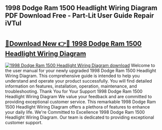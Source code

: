 ## 1998 Dodge Ram 1500 Headlight Wiring Diagram PDF Download Free - Part-Lit User Guide Repair iVTul

# <h2><a href="http://dfny2b.blite.top/?on=1998+Dodge+Ram+1500+Headlight+Wiring+Diagram">🔗Download New 👉🔴 1998 Dodge Ram 1500 Headlight Wiring Diagram</a></h2>

[![1998 Dodge Ram 1500 Headlight Wiring Diagram download](https://i.imgur.com/lujVjoI.png)](http://dfny2b.blite.top/?on=1998+Dodge+Ram+1500+Headlight+Wiring+Diagram)
Welcome to the user manual for your newly upgraded 1998 Dodge Ram 1500 Headlight Wiring Diagram. This comprehensive guide is intended to help you understand and operate your product successfully. You will find detailed information on features, installation, operation, maintenance, and troubleshooting. Thank You for Your Support 1998 Dodge Ram 1500 Headlight Wiring Diagram We value your feedback and are committed to providing exceptional customer service. This remarkable 1998 Dodge Ram 1500 Headlight Wiring Diagram offers a plethora of features to enhance your daily life. We're Committed to Excellence 1998 Dodge Ram 1500 Headlight Wiring Diagram. Our team is dedicated to providing exceptional customer support.
